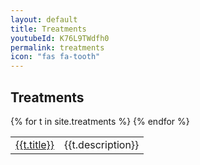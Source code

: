 ```yaml
---
layout: default
title: Treatments
youtubeId: K76L9TWdfh0
permalink: treatments
icon: "fas fa-tooth"
---
```

## Treatments


<table>
<tbody>
{% for t in site.treatments %}
  <tr>
    <td><a href="{{t.url}}">{{t.title}}</a></td>
    <td>{{t.description}}</td>
  </tr>
{% endfor %}
</tbody>
</table>
